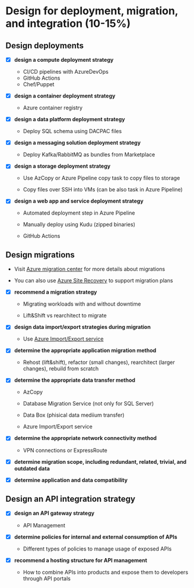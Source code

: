 # Design for deployment, migration, and integration (10-15%)

## Design deployments

- [x] __design a compute deployment strategy__

  - CI/CD pipelines with AzureDevOps
  - GitHub Actions
  - Chef/Puppet

- [x] __design a container deployment strategy__

  - Azure container registry

- [x] __design a data platform deployment strategy__

  - Deploy SQL schema using DACPAC files

- [x] __design a messaging solution deployment strategy__

  - Deploy Kafka/RabbitMQ as bundles from Marketplace

- [x] __design a storage deployment strategy__

  - Use AzCopy or Azure Pipeline copy task to copy files to storage

  - Copy files over SSH into VMs (can be also task in Azure Pipeline)

- [x] __design a web app and service deployment strategy__

  - Automated deployment step in Azure Pipeline

  - Manually deploy using Kudu (zipped binaries)

  - GitHub Actions

## Design migrations

- Visit [Azure migration center](https://azure.microsoft.com/en-ca/migration/) for more details about migrations

- You can also use [Azure Site Recovery](https://docs.microsoft.com/en-us/azure/site-recovery/site-recovery-overview) to support migration plans

- [x] __recommend a migration strategy__

  - Migrating workloads with and without downtime

  - Lift&Shift vs rearchitect to migrate

- [x] __design data import/export strategies during migration__

  - Use [Azure Import/Export service](https://docs.microsoft.com/en-us/azure/storage/common/storage-import-export-service)

- [x] __determine the appropriate application migration method__

  - Rehost (lift&shift), refactor (small changes), rearchitect (larger changes), rebuild from scratch

- [x] __determine the appropriate data transfer method__

  - AzCopy

  - Database Migration Service (not only for SQL Server)

  - Data Box (phisical data mediium transfer)

  - Azure Import/Export service

- [x] __determine the appropriate network connectivity method__

  - VPN connections or ExpressRoute

- [x] __determine migration scope, including redundant, related, trivial, and outdated data__
- [x] __determine application and data compatibility__

## Design an API integration strategy

- [x] __design an API gateway strategy__

  - API Management

- [x] __determine policies for internal and external consumption of APIs__

  - Different types of policies to manage usage of exposed APIs

- [x] __recommend a hosting structure for API management__

  - How to combine APIs into products and expose them to developers through API portals